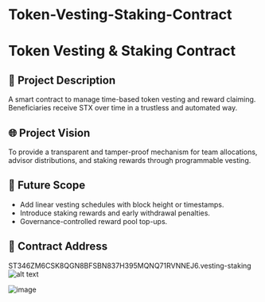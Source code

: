 # Token-Vesting-Staking-Contract
# Token Vesting & Staking Contract

## 📌 Project Description
A smart contract to manage time-based token vesting and reward claiming. Beneficiaries receive STX over time in a trustless and automated way.

## 🌐 Project Vision
To provide a transparent and tamper-proof mechanism for team allocations, advisor distributions, and staking rewards through programmable vesting.

## 🚀 Future Scope
- Add linear vesting schedules with block height or timestamps.
- Introduce staking rewards and early withdrawal penalties.
- Governance-controlled reward pool top-ups.

## 🔗 Contract Address
ST346ZM6CSK8QGN8BFSBN837H395MQNQ71RVNNEJ6.vesting-staking
![alt text](image.png)

![image](https://github.com/user-attachments/assets/76d450f9-127f-4734-9b2d-7fb6542151bb)
